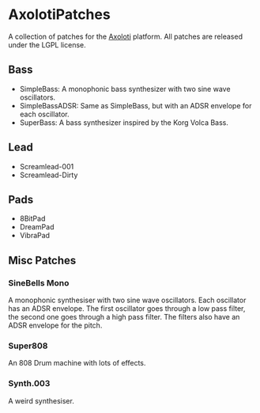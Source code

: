 # AxolotiPatches

A collection of patches for the [Axoloti](http://axoloti.be/) platform. All patches are released under the LGPL license.

## Bass

* SimpleBass: A monophonic bass synthesizer with two sine wave oscillators.
* SimpleBassADSR: Same as SimpleBass, but with an ADSR envelope for each oscillator.
* SuperBass: A bass synthesizer inspired by the Korg Volca Bass.

## Lead

* Screamlead-001
* Screamlead-Dirty

## Pads

* 8BitPad
* DreamPad
* VibraPad

## Misc Patches

### SineBells Mono

A monophonic synthesiser with two sine wave oscillators. Each oscillator has an ADSR envelope. The first oscillator goes through a low pass filter, the second one goes through a high pass filter. The filters also have an ADSR envelope for the pitch.

### Super808

An 808 Drum machine with lots of effects.

### Synth.003

A weird synthesiser.